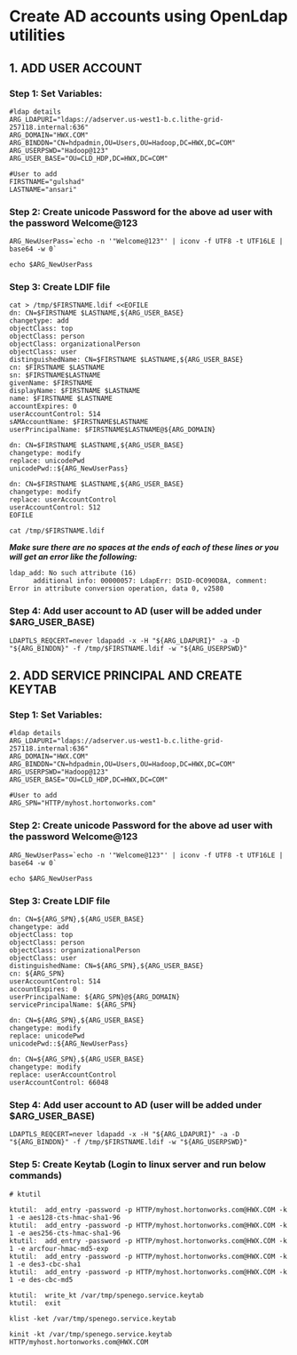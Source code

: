 # Create AD accounts using OpenLdap utilities

## 1. ADD USER ACCOUNT

### Step 1: Set Variables:
```
#ldap details
ARG_LDAPURI="ldaps://adserver.us-west1-b.c.lithe-grid-257118.internal:636"
ARG_DOMAIN="HWX.COM"
ARG_BINDDN="CN=hdpadmin,OU=Users,OU=Hadoop,DC=HWX,DC=COM"
ARG_USERPSWD="Hadoop@123"
ARG_USER_BASE="OU=CLD_HDP,DC=HWX,DC=COM"

#User to add
FIRSTNAME="gulshad"
LASTNAME="ansari"
```

### Step 2: Create unicode Password for the above ad user with the password Welcome@123
```
ARG_NewUserPass=`echo -n '"Welcome@123"' | iconv -f UTF8 -t UTF16LE | base64 -w 0`
```

```
echo $ARG_NewUserPass
```

### Step 3: Create LDIF file
```
cat > /tmp/$FIRSTNAME.ldif <<EOFILE
dn: CN=$FIRSTNAME $LASTNAME,${ARG_USER_BASE}
changetype: add
objectClass: top
objectClass: person
objectClass: organizationalPerson
objectClass: user
distinguishedName: CN=$FIRSTNAME $LASTNAME,${ARG_USER_BASE}
cn: $FIRSTNAME $LASTNAME
sn: $FIRSTNAME$LASTNAME
givenName: $FIRSTNAME
displayName: $FIRSTNAME $LASTNAME
name: $FIRSTNAME $LASTNAME
accountExpires: 0
userAccountControl: 514
sAMAccountName: $FIRSTNAME$LASTNAME
userPrincipalName: $FIRSTNAME$LASTNAME@${ARG_DOMAIN}

dn: CN=$FIRSTNAME $LASTNAME,${ARG_USER_BASE}
changetype: modify
replace: unicodePwd
unicodePwd::${ARG_NewUserPass}

dn: CN=$FIRSTNAME $LASTNAME,${ARG_USER_BASE}
changetype: modify
replace: userAccountControl
userAccountControl: 512
EOFILE
```
```
cat /tmp/$FIRSTNAME.ldif
```
___Make sure there are no spaces at the ends of each of these lines or you will get an error like the following:___

```
ldap_add: No such attribute (16)
      additional info: 00000057: LdapErr: DSID-0C090D8A, comment: Error in attribute conversion operation, data 0, v2580
```

### Step 4: Add user account to AD (user will be added under $ARG_USER_BASE)
```
LDAPTLS_REQCERT=never ldapadd -x -H "${ARG_LDAPURI}" -a -D "${ARG_BINDDN}" -f /tmp/$FIRSTNAME.ldif -w "${ARG_USERPSWD}" 
```

## 2. ADD SERVICE PRINCIPAL AND CREATE KEYTAB

### Step 1: Set Variables:
```
#ldap details
ARG_LDAPURI="ldaps://adserver.us-west1-b.c.lithe-grid-257118.internal:636"
ARG_DOMAIN="HWX.COM"
ARG_BINDDN="CN=hdpadmin,OU=Users,OU=Hadoop,DC=HWX,DC=COM"
ARG_USERPSWD="Hadoop@123"
ARG_USER_BASE="OU=CLD_HDP,DC=HWX,DC=COM"

#User to add
ARG_SPN="HTTP/myhost.hortonworks.com"
```

### Step 2: Create unicode Password for the above ad user with the password Welcome@123
```
ARG_NewUserPass=`echo -n '"Welcome@123"' | iconv -f UTF8 -t UTF16LE | base64 -w 0`
```

```
echo $ARG_NewUserPass
```

### Step 3: Create LDIF file
```
dn: CN=${ARG_SPN},${ARG_USER_BASE}
changetype: add
objectClass: top
objectClass: person
objectClass: organizationalPerson
objectClass: user
distinguishedName: CN=${ARG_SPN},${ARG_USER_BASE}
cn: ${ARG_SPN}
userAccountControl: 514
accountExpires: 0
userPrincipalName: ${ARG_SPN}@${ARG_DOMAIN}
servicePrincipalName: ${ARG_SPN}

dn: CN=${ARG_SPN},${ARG_USER_BASE}
changetype: modify
replace: unicodePwd
unicodePwd::${ARG_NewUserPass}

dn: CN=${ARG_SPN},${ARG_USER_BASE}
changetype: modify
replace: userAccountControl
userAccountControl: 66048
```

### Step 4: Add user account to AD (user will be added under $ARG_USER_BASE)
```
LDAPTLS_REQCERT=never ldapadd -x -H "${ARG_LDAPURI}" -a -D "${ARG_BINDDN}" -f /tmp/$FIRSTNAME.ldif -w "${ARG_USERPSWD}" 
```

### Step 5: Create Keytab (Login to linux server and run below commands)
```
# ktutil

ktutil:  add_entry -password -p HTTP/myhost.hortonworks.com@HWX.COM -k 1 -e aes128-cts-hmac-sha1-96
ktutil:  add_entry -password -p HTTP/myhost.hortonworks.com@HWX.COM -k 1 -e aes256-cts-hmac-sha1-96
ktutil:  add_entry -password -p HTTP/myhost.hortonworks.com@HWX.COM -k 1 -e arcfour-hmac-md5-exp
ktutil:  add_entry -password -p HTTP/myhost.hortonworks.com@HWX.COM -k 1 -e des3-cbc-sha1
ktutil:  add_entry -password -p HTTP/myhost.hortonworks.com@HWX.COM -k 1 -e des-cbc-md5

ktutil:  write_kt /var/tmp/spenego.service.keytab
ktutil:  exit
```

```
klist -ket /var/tmp/spenego.service.keytab
```
```
kinit -kt /var/tmp/spenego.service.keytab HTTP/myhost.hortonworks.com@HWX.COM
```
